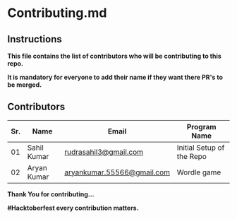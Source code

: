 # Contributing.md

## Instructions

 **This file contains the list of contributors who will be contributing to this repo.**

 **It is mandatory for everyone to add their name if they want there PR's to be merged.**

## Contributors

Sr. | Name | Email | Program Name
---|---|---|---
01 | Sahil Kumar | [rudrasahil3@gmail.com](rudrasahil3@gmail.com) | Initial Setup of the Repo
02 | Aryan Kumar | [aryankumar.55566@gmail.com](aryankumar.55566@gmail.com) | Wordle game

**Thank You for contributing...**

**#Hacktoberfest every contribution matters.**
